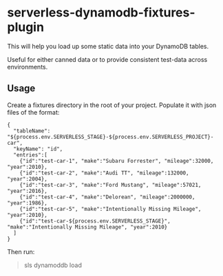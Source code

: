 # serverless-dynamodb-fixtures-plugin

This will help you load up some static data into your DynamoDB tables.

Useful for either canned data or to provide consistent test-data across environments.

## Usage

Create a fixtures directory in the root of your project.  Populate it with json files of the format:

````
{
  "tableName": "${process.env.SERVERLESS_STAGE}-${process.env.SERVERLESS_PROJECT}-car",
  "keyName": "id",
  "entries":[
    {"id":"test-car-1", "make":"Subaru Forrester", "mileage":32000, "year":2010},
    {"id":"test-car-2", "make":"Audi TT", "mileage":132000, "year":2004},
    {"id":"test-car-3", "make":"Ford Mustang", "mileage":57021, "year":2016},
    {"id":"test-car-4", "make":"Delorean", "mileage":2000000, "year":1986},
    {"id":"test-car-5", "make":"Intentionally Missing Mileage", "year":2010},
    {"id":"test-car-${process.env.SERVERLESS_STAGE}", "make":"Intentionally Missing Mileage", "year":2010}
  ]
}
````

Then run:

> sls dynamoddb load
